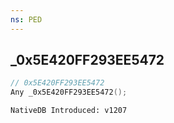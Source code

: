 ```yaml
---
ns: PED
---
```

## _0x5E420FF293EE5472

```c
// 0x5E420FF293EE5472
Any _0x5E420FF293EE5472();
```

```
NativeDB Introduced: v1207
```


